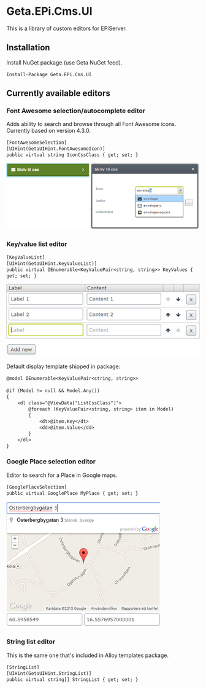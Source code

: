# Geta.EPi.Cms.UI
This is a library of custom editors for EPiServer.

## Installation

Install NuGet package (use Geta NuGet feed).

    Install-Package Geta.EPi.Cms.UI

## Currently available editors

### Font Awesome selection/autocomplete editor

Adds ability to search and browse through all Font Awesome icons. Currently based on version 4.3.0.

    [FontAwesomeSelection]
    [UIHint(GetaUIHint.FontAwesomeIcon)]
    public virtual string IconCssClass { get; set; }

![ScreenShot](/docs/fontawesome-autocomplete.jpg)

### Key/value list editor

    [KeyValueList]
    [UIHint(GetaUIHint.KeyValueList)]
    public virtual IEnumerable<KeyValuePair<string, string>> KeyValues { get; set; }

![ScreenShot](/docs/keyvaluelist.jpg)

Default display template shipped in package:

    @model IEnumerable<KeyValuePair<string, string>>
    
    @if (Model != null && Model.Any())
    {
        <dl class="@ViewData["ListCssClass"]">
            @foreach (KeyValuePair<string, string> item in Model)
            {
                <dt>@item.Key</dt>
                <dd>@item.Value</dd>
            }
        </dl>
    }

### Google Place selection editor

Editor to search for a Place in Google maps.

    [GooglePlaceSelection]
    public virtual GooglePlace MyPlace { get; set; }
    
![ScreenShot](/docs/google-place-selection.jpg)

### String list editor

This is the same one that's included in Alloy templates package.

    [StringList]
    [UIHint(GetaUIHint.StringList)]
    public virtual string[] StringList { get; set; }
